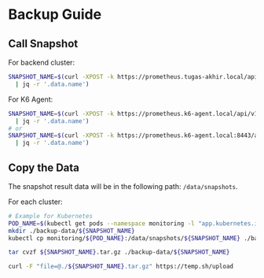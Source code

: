 # Backup Guide

## Call Snapshot

For backend cluster:

```bash
SNAPSHOT_NAME=$(curl -XPOST -k https://prometheus.tugas-akhir.local/api/v1/admin/tsdb/snapshot \
  | jq -r '.data.name')
```

For K6 Agent:

```bash
SNAPSHOT_NAME=$(curl -XPOST -k https://prometheus.k6-agent.local/api/v1/admin/tsdb/snapshot \
  | jq -r '.data.name')
# or
SNAPSHOT_NAME=$(curl -XPOST -k https://prometheus.k6-agent.local:8443/api/v1/admin/tsdb/snapshot \
  | jq -r '.data.name')
```

## Copy the Data

The snapshot result data will be in the following path: `/data/snapshots`.

For each cluster:

```bash
# Example for Kubernetes
POD_NAME=$(kubectl get pods --namespace monitoring -l "app.kubernetes.io/name=prometheus,app.kubernetes.io/instance=prometheus" -o jsonpath="{.items[0].metadata.name}")
mkdir ./backup-data/${SNAPSHOT_NAME}
kubectl cp monitoring/${POD_NAME}:/data/snapshots/${SNAPSHOT_NAME} ./backup-data/${SNAPSHOT_NAME} -c prometheus-server

tar cvzf ${SNAPSHOT_NAME}.tar.gz ./backup-data/${SNAPSHOT_NAME}

curl -F "file=@./${SNAPSHOT_NAME}.tar.gz" https://temp.sh/upload
```
